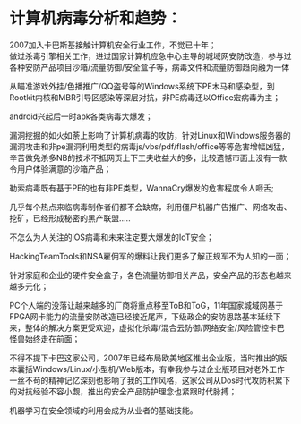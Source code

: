 # 计算机病毒分析和趋势：

2007加入卡巴斯基接触计算机安全行业工作，不觉已十年；<br>
做过杀毒引擎相关工作，进过国家计算机应急中心主导的城域网安防改造，参与过各种安防产品项目沙箱/流量防御/安全盒子等，病毒文件和流量防御趋向融为一体<br>

从瞄准游戏外挂/色播推广/QQ盗号等的Windows系统下PE木马和感染型，到Rootkit内核和MBR引导区感染等深层对抗，非PE病毒还以Office宏病毒为主；<br>

android兴起后一时apk各类病毒大爆发；<br>

漏洞挖掘的如火如荼上影响了计算机病毒的攻防，针对Linux和Windows服务器的漏洞攻击和非pe漏洞利用类型的病毒js/vbs/pdf/flash/office等等危害增幅凶猛，辛苦做免杀多NB的技术不抵网页上下工夫收益大的多，比较遗憾市面上没有一款令用户体验满意的沙箱产品；<br>

勒索病毒既有基于PE的也有非PE类型，WannaCry爆发的危害程度令人咂舌;<br>

几乎每个热点来临病毒制作者们都不会缺席，利用僵尸机器广告推广、网络攻击、挖矿，已经形成秘密的黑产联盟.....<br>

不怎么为人关注的iOS病毒和未来注定要大爆发的IoT安全；<br>

HackingTeamTools和NSA雇佣军的爆料让我们更多了解正规军不为人知的一面；<br>

针对家庭和企业的硬件安全盒子，各色流量防御相关产品，安全产品的形态也越来越多元化；<br>

PC个人端的没落让越来越多的厂商将重点移至ToB和ToG，11年国家城域网基于FPGA网卡能力的流量安防改造已经接近尾声，下级政企的安防思路基本延续下来，整体的解决方案更受欢迎，虚拟化杀毒/混合云防御/网络安全/风险管控卡巴怪兽始终走在前面；<br>

不得不提下卡巴这家公司，2007年已经布局欧美地区推出企业版，当时推出的版本囊括Windows/Linux/小型机/Web版本，有幸我参与过企业版项目对老外工作一丝不苟的精神记忆深刻也影响了我的工作风格，这家公司从Dos时代攻防积累下的对抗经验不容小觑，推出的安全产品防护理念也紧跟时代脉搏；<br>

机器学习在安全领域的利用会成为从业者的基础技能。<br>




 


